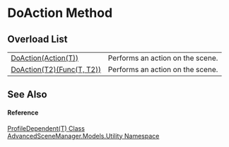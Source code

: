 # DoAction Method


## Overload List
<table>
<tr>
<td><a href="M_AdvancedSceneManager_Models_Utility_ProfileDependent_1_DoAction.md">DoAction(Action(T))</a></td>
<td>Performs an action on the scene.</td></tr>
<tr>
<td><a href="M_AdvancedSceneManager_Models_Utility_ProfileDependent_1_DoAction__1.md">DoAction(T2)(Func(T, T2))</a></td>
<td>Performs an action on the scene.</td></tr>
</table>

## See Also


#### Reference
<a href="T_AdvancedSceneManager_Models_Utility_ProfileDependent_1.md">ProfileDependent(T) Class</a>  
<a href="N_AdvancedSceneManager_Models_Utility.md">AdvancedSceneManager.Models.Utility Namespace</a>  
